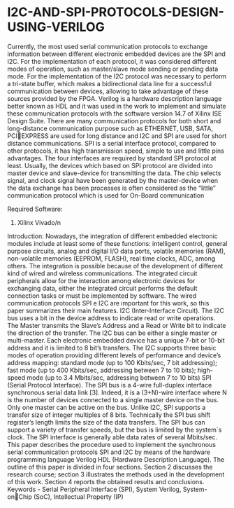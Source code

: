 # I2C-AND-SPI-PROTOCOLS-DESIGN-USING-VERILOG

Currently, the most used serial communication protocols to exchange information between 
different electronic embedded devices are the SPI and I2C. For the implementation of each 
protocol, it was considered different modes of operation, such as master/slave mode sending 
or pending data mode. For the implementation of the I2C protocol was necessary to perform 
a tri-state buffer, which makes a bidirectional data line for a successful communication 
between devices, allowing to take advantage of these sources provided by the FPGA. 
Verilog is a hardware description language better known as HDL and it was used in the 
work to implement and simulate these communication protocols with the software version 
14.7 of Xilinx ISE Design Suite. There are many communication protocols for both short 
and long-distance communication purpose such as ETHERNET, USB, SATA, PCIEXPRESS are used for long distance and I2C and SPI are used for short distance 
communications. SPI is a serial interface protocol, compared to other protocols, it has high 
transmission speed, simple to use and little pins advantages. The four interfaces are required 
by standard SPI protocol at least. Usually, the devices which based on SPI protocol are 
divided into master device and slave-device for transmitting the data. The chip selects
signal, and clock signal have been generated by the master-device when the data exchange 
has been processes is often considered as the “little” communication protocol which is used 
for On-Board communication

Required Software: 
1. Xilinx Vivado/n


Introduction:
Nowadays, the integration of different embedded electronic modules include at least some 
of these functions: intelligent control, general purpose circuits, analog and digital I/O data 
ports, volatile memories (RAM), non-volatile memories (EEPROM, FLASH), real time 
clocks, ADC, among others. The integration is possible because of the development of 
different kind of wired and wireless communications. The integrated circuit peripherals 
allow for the interaction among electronic devices for exchanging data, either the 
integrated circuit performs the default connection tasks or must be implemented by 
software. The wired communication protocols SPI e I2C are important for this work, so 
this paper summarizes their main features. I2C (Inter-Interface Circuit). The I2C bus uses 
a bit in the device address to indicate read or write operations. The Master transmits the 
Slave’s Address and a Read or Write bit to indicate the direction of the transfer. The I2C 
bus can be either a single master or multi-master. Each electronic embedded device has a 
unique 7-bit or 10-bit address and it is limited to 8 bit’s transfers. The I2C supports three 
basic modes of operation providing different levels of performance and device’s address 
mapping: standard mode (up to 100 Kbits/sec, 7 bit addressing); fast mode (up to 400 
Kbits/sec, addressing between 7 to 10 bits); high-speed mode (up to 3.4 Mbits/sec, 
addressing between 7 to 10 bits)
SPI (Serial Protocol Interface). The SPI bus is a 4-wire full-duplex interface synchronous 
serial data link [3]. Indeed, it is a (3+N)-wire interface where N is the number of devices 
connected to a single master device on the bus. Only one master can be active on the bus. 
Unlike I2C, SPI supports a transfer size of integer multiples of 8 bits. Technically the SPI 
bus shift register’s length limits the size of the data transfers. The SPI bus can support a 
variety of transfer speeds, but the bus is limited by the system´s clock. The SPI interface 
is generally able data rates of several Mbits/sec. This paper describes the procedure used 
to implement the synchronous serial communication protocols SPI and I2C by means of 
the hardware programming language Verilog HDL (Hardware Description Language). The 
outline of this paper is divided in four sections. Section 2 discusses the research course; 
section 3 illustrates the methods used in the development of this work. Section 4 reports 
the obtained results and conclusions.
Keywords - Serial Peripheral Interface (SPI), System Verilog, System- onChip (SoC), Intellectual Property (IP)
